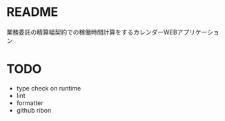 # README
業務委託の精算幅契約での稼働時間計算をするカレンダーWEBアプリケーション

# TODO
* type check on runtime
* lint
* formatter
* github ribon
